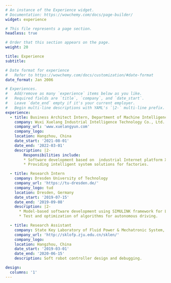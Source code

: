 ```yaml
---
# An instance of the Experience widget.
# Documentation: https://wowchemy.com/docs/page-builder/
widget: experience

# This file represents a page section.
headless: true

# Order that this section appears on the page.
weight: 20

title: Experience
subtitle:

# Date format for experience
#   Refer to https://wowchemy.com/docs/customization/#date-format
date_format: Jan 2006

# Experiences.
#   Add/remove as many `experience` items below as you like.
#   Required fields are `title`, `company`, and `date_start`.
#   Leave `date_end` empty if it's your current employer.
#   Begin multi-line descriptions with YAML's `|2-` multi-line prefix.
experience:
  - title: Business Architect Intern, Department of Machine Intelligence
    company: Wuxi Xuelang Industrial Intelligence Technology Co., Ltd.
    company_url: 'www.xuelangyun.com'
    company_logo: 
    location: Hangzhou, China
    date_start: '2021-08-01'
    date_end: '2022-03-01'
    description: |2-
        Responsibilities include:
        * Software development based on  industrial Internet platform Xuelang OS.
        * Providing intelligent system solutions for factories.

  - title: Research Intern
    company: Dresden University of Technology
    company_url: 'https://tu-dresden.de/'
    company_logo: tud
    location: Dresden, Germany
    date_start: '2019-07-15'
    date_end: '2019-09-08'
    description: |2- 
      * Model-based software development using SIMULINK framework for Lego Mindstorm.
      * Test and optimization of algorithms for autonomous driving.

  - title: Research Assistant
    company: State Key Laboratory of Fluid Power & Mechatronic System, Zhejiang University
    company_url: 'http://sklofp.zju.edu.cn/sklen/'
    company_logo: 
    location: Hangzhou, China
    date_start: '2019-03-01'
    date_end: '2020-06-15'
    description: Soft robot controller design and debugging.

design:
  columns: '1'
---
```

